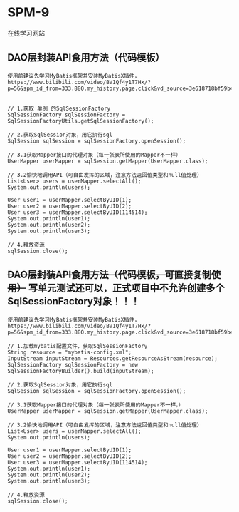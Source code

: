 # SPM-9
在线学习网站

## DAO层封装API食用方法（代码模板） 
    使用前建议先学习MyBatis框架并安装MyBatisX插件，https://www.bilibili.com/video/BV1Qf4y1T7Hx/?p=56&spm_id_from=333.880.my_history.page.click&vd_source=3e618718bf59b4a402f62ef57de8dabe

    
    // 1.获取 单例 的SqlSessionFactory
    SqlSessionFactory sqlSessionFactory = SqlSessionFactoryUtils.getSqlSessionFactory();

    // 2.获取SqlSession对象，用它执行sql
    SqlSession sqlSession = sqlSessionFactory.openSession();

    // 3.1获取Mapper接口的代理对象（每一张表所使用的Mapper不一样）
    UserMapper userMapper = sqlSession.getMapper(UserMapper.class);
    
    // 3.2愉快地调用API（可自由发挥的区域，注意方法返回值类型和null值处理）
    List<User> users = userMapper.selectAll();
    System.out.println(users);

    User user1 = userMapper.selectByUID(1);
    User user2 = userMapper.selectByUID(2);
    User user3 = userMapper.selectByUID(114514);
    System.out.println(user1);
    System.out.println(user2);
    System.out.println(user3);

    // 4.释放资源
    sqlSession.close();

## ~~DAO层封装API食用方法（代码模板，可直接复制使用）~~ 写单元测试还可以，正式项目中不允许创建多个SqlSessionFactory对象！！！
    使用前建议先学习MyBatis框架并安装MyBatisX插件，https://www.bilibili.com/video/BV1Qf4y1T7Hx/?p=56&spm_id_from=333.880.my_history.page.click&vd_source=3e618718bf59b4a402f62ef57de8dabe

    // 1.加载mybatis配置文件，获取SqlSessionFactory
    String resource = "mybatis-config.xml";
    InputStream inputStream = Resources.getResourceAsStream(resource);
    SqlSessionFactory sqlSessionFactory = new SqlSessionFactoryBuilder().build(inputStream);

    // 2.获取SqlSession对象，用它执行sql
    SqlSession sqlSession = sqlSessionFactory.openSession();

    // 3.1获取Mapper接口的代理对象（每一张表所使用的Mapper不一样，）
    UserMapper userMapper = sqlSession.getMapper(UserMapper.class);
    
    // 3.2愉快地调用API（可自由发挥的区域，注意方法返回值类型和null值处理）
    List<User> users = userMapper.selectAll();
    System.out.println(users);

    User user1 = userMapper.selectByUID(1);
    User user2 = userMapper.selectByUID(2);
    User user3 = userMapper.selectByUID(114514);
    System.out.println(user1);
    System.out.println(user2);
    System.out.println(user3);

    // 4.释放资源
    sqlSession.close();
  
